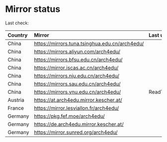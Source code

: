 <script src="./time.js"></script>
# Mirror status
Last check: <script type="text/javascript">localize(1683686014.4486194);</script>

|Country|Mirror|Last update|
|:------|:-----|:----------|
|China|https://mirrors.tuna.tsinghua.edu.cn/arch4edu/|<script type="text/javascript">localize(1683657248);</script>|
|China|https://mirrors.aliyun.com/arch4edu/|<script type="text/javascript">localize(1683657248);</script>|
|China|https://mirrors.bfsu.edu.cn/arch4edu/|<script type="text/javascript">localize(1683657248);</script>|
|China|https://mirror.iscas.ac.cn/arch4edu/|<script type="text/javascript">localize(1683657248);</script>|
|China|https://mirrors.nju.edu.cn/arch4edu/|<script type="text/javascript">localize(1683613902);</script>|
|China|https://mirrors.sau.edu.cn/arch4edu/|<script type="text/javascript">localize(1673850842);</script>|
|China|https://mirrors.ynu.edu.cn/arch4edu/|ReadTimeout|
|Austria|https://at.arch4edu.mirror.kescher.at/|<script type="text/javascript">localize(1683657248);</script>|
|France|https://mirror.lesviallon.fr/arch4edu/|<script type="text/javascript">localize(1683657248);</script>|
|Germany|https://pkg.fef.moe/arch4edu/|<script type="text/javascript">localize(1683657248);</script>|
|Germany|https://de.arch4edu.mirror.kescher.at/|<script type="text/javascript">localize(1683657248);</script>|
|Germany|https://mirror.sunred.org/arch4edu/|<script type="text/javascript">localize(1683657248);</script>|

<script src="./tablefilter/tablefilter.js"></script>
<script src="./table.js"></script>